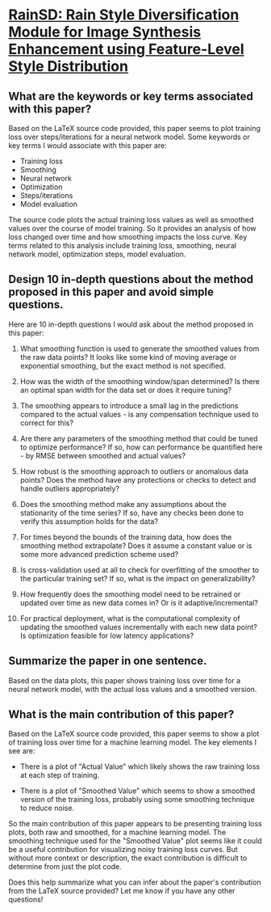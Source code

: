 # [RainSD: Rain Style Diversification Module for Image Synthesis   Enhancement using Feature-Level Style Distribution](https://arxiv.org/abs/2401.00460)

## What are the keywords or key terms associated with this paper?

 Based on the LaTeX source code provided, this paper seems to plot training loss over steps/iterations for a neural network model. Some keywords or key terms I would associate with this paper are:

- Training loss
- Smoothing
- Neural network
- Optimization 
- Steps/iterations
- Model evaluation

The source code plots the actual training loss values as well as smoothed values over the course of model training. So it provides an analysis of how loss changed over time and how smoothing impacts the loss curve. Key terms related to this analysis include training loss, smoothing, neural network model, optimization steps, model evaluation.


## Design 10 in-depth questions about the method proposed in this paper and avoid simple questions.

 Here are 10 in-depth questions I would ask about the method proposed in this paper:

1. What smoothing function is used to generate the smoothed values from the raw data points? It looks like some kind of moving average or exponential smoothing, but the exact method is not specified. 

2. How was the width of the smoothing window/span determined? Is there an optimal span width for the data set or does it require tuning?

3. The smoothing appears to introduce a small lag in the predictions compared to the actual values - is any compensation technique used to correct for this?

4. Are there any parameters of the smoothing method that could be tuned to optimize performance? If so, how can performance be quantified here - by RMSE between smoothed and actual values?

5. How robust is the smoothing approach to outliers or anomalous data points? Does the method have any protections or checks to detect and handle outliers appropriately?

6. Does the smoothing method make any assumptions about the stationarity of the time series? If so, have any checks been done to verify this assumption holds for the data?

7. For times beyond the bounds of the training data, how does the smoothing method extrapolate? Does it assume a constant value or is some more advanced prediction scheme used?

8. Is cross-validation used at all to check for overfitting of the smoother to the particular training set? If so, what is the impact on generalizability?

9. How frequently does the smoothing model need to be retrained or updated over time as new data comes in? Or is it adaptive/incremental?

10. For practical deployment, what is the computational complexity of updating the smoothed values incrementally with each new data point? Is optimization feasible for low latency applications?


## Summarize the paper in one sentence.

 Based on the data plots, this paper shows training loss over time for a neural network model, with the actual loss values and a smoothed version.


## What is the main contribution of this paper?

 Based on the LaTeX source code provided, this paper seems to show a plot of training loss over time for a machine learning model. The key elements I see are:

- There is a plot of "Actual Value" which likely shows the raw training loss at each step of training.

- There is a plot of "Smoothed Value" which seems to show a smoothed version of the training loss, probably using some smoothing technique to reduce noise. 

So the main contribution of this paper appears to be presenting training loss plots, both raw and smoothed, for a machine learning model. The smoothing technique used for the "Smoothed Value" plot seems like it could be a useful contribution for visualizing noisy training loss curves. But without more context or description, the exact contribution is difficult to determine from just the plot code.

Does this help summarize what you can infer about the paper's contribution from the LaTeX source provided? Let me know if you have any other questions!
